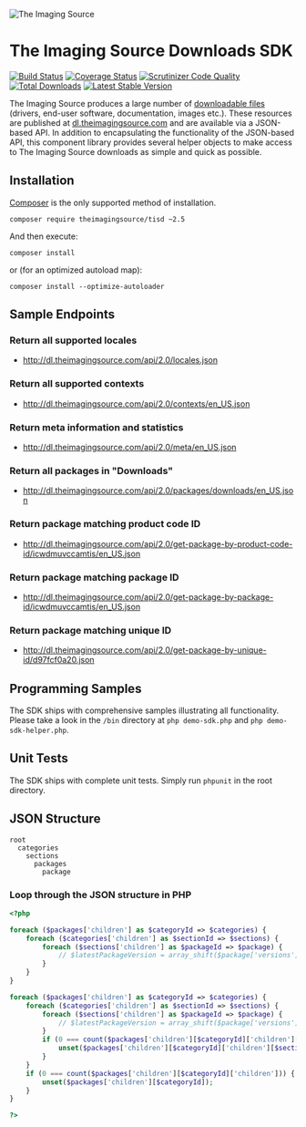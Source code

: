 ![The Imaging Source](http://www.theimagingsource.com/img/tis_logo.png)

# The Imaging Source Downloads SDK

[![Build Status](https://travis-ci.org/jonathanmaron/theimagingsource-tisd.svg)](https://travis-ci.org/jonathanmaron/theimagingsource-tisd)
[![Coverage Status](https://coveralls.io/repos/jonathanmaron/theimagingsource-tisd/badge.svg?branch=master&service=github)](https://coveralls.io/github/jonathanmaron/theimagingsource-tisd?branch=master)
[![Scrutinizer Code Quality](https://scrutinizer-ci.com/g/jonathanmaron/theimagingsource-tisd/badges/quality-score.png?b=master)](https://scrutinizer-ci.com/g/jonathanmaron/theimagingsource-tisd/?branch=master)
[![Total Downloads](https://poser.pugx.org/theimagingsource/tisd/downloads)](https://packagist.org/packages/theimagingsource/tisd)
[![Latest Stable Version](https://poser.pugx.org/theimagingsource/tisd/v/stable)](https://packagist.org/packages/theimagingsource/tisd)

The Imaging Source produces a large number of [downloadable files](http://dl-gui.theimagingsource.com/) (drivers, end-user software, documentation, images etc.). These resources are published at [dl.theimagingsource.com](http://dl.theimagingsource.com/) and are available via a JSON-based API. In addition to encapsulating the functionality of the JSON-based API, this component library provides several helper objects to make access to The Imaging Source downloads as simple and quick as possible.


## Installation

[Composer](https://getcomposer.org/doc/00-intro.md#globally) is the only supported method of installation.

```composer require theimagingsource/tisd ~2.5```

And then execute:

```composer install```

or (for an optimized autoload map):
 
```composer install --optimize-autoloader```


## Sample Endpoints

### Return all supported locales

* http://dl.theimagingsource.com/api/2.0/locales.json

### Return all supported contexts

* http://dl.theimagingsource.com/api/2.0/contexts/en_US.json

### Return meta information and statistics

* http://dl.theimagingsource.com/api/2.0/meta/en_US.json

### Return all packages in "Downloads"

* http://dl.theimagingsource.com/api/2.0/packages/downloads/en_US.json

### Return package matching product code ID

* http://dl.theimagingsource.com/api/2.0/get-package-by-product-code-id/icwdmuvccamtis/en_US.json

### Return package matching package ID

* http://dl.theimagingsource.com/api/2.0/get-package-by-package-id/icwdmuvccamtis/en_US.json

### Return package matching unique ID

* http://dl.theimagingsource.com/api/2.0/get-package-by-unique-id/d97fcf0a20.json


## Programming Samples

The SDK ships with comprehensive samples illustrating all functionality. Please take a look in the `/bin` directory at `php demo-sdk.php` and `php demo-sdk-helper.php`.


## Unit Tests

The SDK ships with complete unit tests. Simply run `phpunit` in the root directory.


## JSON Structure

```
root
  categories
    sections
      packages
        package
```

### Loop through the JSON structure in PHP

```php
<?php

foreach ($packages['children'] as $categoryId => $categories) {
    foreach ($categories['children'] as $sectionId => $sections) {
        foreach ($sections['children'] as $packageId => $package) {
            // $latestPackageVersion = array_shift($package['versions']);
        }
    }
}

foreach ($packages['children'] as $categoryId => $categories) {
    foreach ($categories['children'] as $sectionId => $sections) {
        foreach ($sections['children'] as $packageId => $package) {
            // $latestPackageVersion = array_shift($package['versions']);
        }
        if (0 === count($packages['children'][$categoryId]['children'][$sectionId]['children'])) {
            unset($packages['children'][$categoryId]['children'][$sectionId]);
        }
    }
    if (0 === count($packages['children'][$categoryId]['children'])) {
        unset($packages['children'][$categoryId]);
    }
}

?>
```